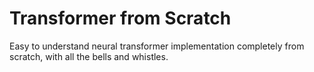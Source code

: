 # Transformer from Scratch
Easy to understand neural transformer implementation completely from scratch, with all the bells and whistles.
